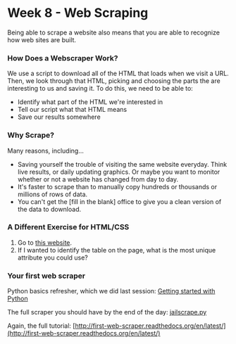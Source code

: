 # Week 8 - Web Scraping
Being able to scrape a website also means that you are able to recognize how web sites are built.

### How Does a Webscraper Work?

We use a script to download all of the HTML that loads when we visit a URL. Then, we look through that HTML, picking and choosing the parts the are interesting to us and saving it. To do this, we need to be able to:

* Identify what part of the HTML we're interested in
* Tell our script what that HTML means
* Save our results somewhere

### Why Scrape?

Many reasons, including...

* Saving yourself the trouble of visiting the same website everyday. Think live results, or daily updating graphics. Or maybe you want to monitor whether or not a website has changed from day to day.
* It's faster to scrape than to manually copy hundreds or thousands or millions of rows of data.
* You can't get the [fill in the blank] office to give you a clean version of the data to download.

### A Different Exercise for HTML/CSS

1. Go to [this website](http://www.showmeboone.com/sheriff/JailResidents/JailResidents.asp).
2. If I wanted to identify the table on the page, what is the most unique attribute you could use? 

### Your first web scraper

Python basics refresher, which we did last session: [Getting started with Python](https://github.com/ireapps/first-web-scraper/blob/v1.0.0/notes/python-basics.md)

The full scraper you should have by the end of the day: [jailscrape.py](https://github.com/ireapps/first-web-scraper/blob/v1.0.0/scrapers/crime/jailscrape.py)

Again, the full tutorial: [http://first-web-scraper.readthedocs.org/en/latest/](http://first-web-scraper.readthedocs.org/en/latest/)
